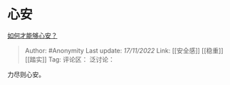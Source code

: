 # 心安
[如何才能够心安？](https://www.zhihu.com/question/276648150/answer/2761861616)

> Author: #Anonymity
> Last update: *17/11/2022*
> Link: [[安全感]] [[稳重]] [[踏实]]
> Tag:
> 评论区：
> 泛讨论：

力尽则心安。

